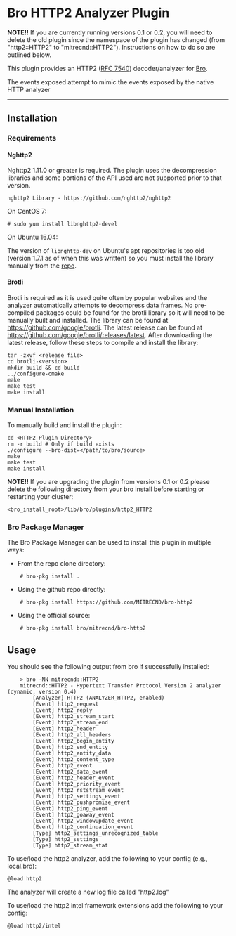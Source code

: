 # Bro HTTP2 Analyzer Plugin

__NOTE!!__ If you are currently running versions 0.1 or 0.2, you will need to
delete the old plugin since the namespace of the plugin has changed (from
"http2::HTTP2" to "mitrecnd::HTTP2"). Instructions on how to do so are
outlined below.

This plugin provides an HTTP2 ([RFC 7540](https://tools.ietf.org/html/rfc7540))
decoder/analyzer for [Bro](https://www.bro.org/).

The events exposed attempt to mimic the events exposed by the native HTTP analyzer

------

## Installation

### Requirements

#### Nghttp2

Nghttp2 1.11.0 or greater is required. The plugin uses the decompression
libraries and some portions of the API used are not supported prior to that
version.

    nghttp2 Library - https://github.com/nghttp2/nghttp2

On CentOS 7:

    # sudo yum install libnghttp2-devel

On Ubuntu 16.04:

The version of `libnghttp-dev` on Ubuntu's apt repositories is too
old (version 1.7.1 as of when this was written) so you must install the library
manually from the [repo](https://github.com/nghttp2/nghttp2/releases/latest).

#### Brotli

Brotli is required as it is used quite often by popular websites and the
analyzer automatically attempts to decompress data frames. No pre-compiled
packages could be found for the brotli library so it will need to be manually
built and installed. The library can be found at
https://github.com/google/brotli. The latest release can be found at
https://github.com/google/brotli/releases/latest. After downloading the latest
release, follow these steps to compile and install the library:

    tar -zxvf <release file>
    cd brotli-<version>
    mkdir build && cd build
    ../configure-cmake
    make
    make test
    make install

### Manual Installation

To manually build and install the plugin:

    cd <HTTP2 Plugin Directory>
    rm -r build # Only if build exists
    ./configure --bro-dist=</path/to/bro/source>
    make
    make test
    make install


__NOTE!!__ If you are upgrading the plugin from versions 0.1 or 0.2 please
delete the following directory from your bro install before starting or
restarting your cluster:

    <bro_install_root>/lib/bro/plugins/http2_HTTP2


### Bro Package Manager

The Bro Package Manager can be used to install
this plugin in multiple ways:

* From the repo clone directory:
```
    # bro-pkg install .
```

* Using the github repo directly:
```
    # bro-pkg install https://github.com/MITRECND/bro-http2
```

* Using the official source:
```
    # bro-pkg install bro/mitrecnd/bro-http2
```

## Usage

You should see the following output from bro if successfully installed:

```
    > bro -NN mitrecnd::HTTP2
    mitrecnd::HTTP2 - Hypertext Transfer Protocol Version 2 analyzer (dynamic, version 0.4)
        [Analyzer] HTTP2 (ANALYZER_HTTP2, enabled)
        [Event] http2_request
        [Event] http2_reply
        [Event] http2_stream_start
        [Event] http2_stream_end
        [Event] http2_header
        [Event] http2_all_headers
        [Event] http2_begin_entity
        [Event] http2_end_entity
        [Event] http2_entity_data
        [Event] http2_content_type
        [Event] http2_event
        [Event] http2_data_event
        [Event] http2_header_event
        [Event] http2_priority_event
        [Event] http2_rststream_event
        [Event] http2_settings_event
        [Event] http2_pushpromise_event
        [Event] http2_ping_event
        [Event] http2_goaway_event
        [Event] http2_windowupdate_event
        [Event] http2_continuation_event
        [Type] http2_settings_unrecognized_table
        [Type] http2_settings
        [Type] http2_stream_stat
```


To use/load the http2 analyzer, add the following to your config
(e.g., local.bro):

    @load http2

The analyzer will create a new log file called "http2.log"

To use/load the http2 intel framework extensions add the following
to your config:

    @load http2/intel
